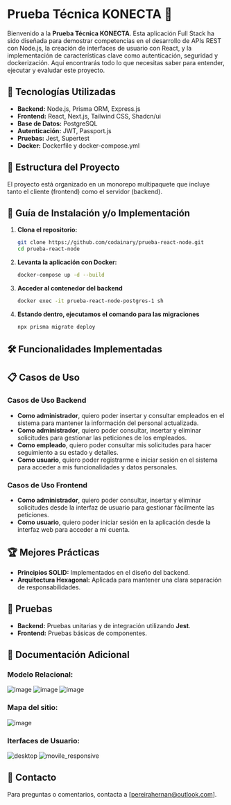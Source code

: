 # Prueba Técnica KONECTA 🚀

Bienvenido a la **Prueba Técnica KONECTA**. Esta aplicación Full Stack ha sido diseñada para demostrar competencias en el desarrollo de APIs REST con Node.js, la creación de interfaces de usuario con React, y la implementación de características clave como autenticación, seguridad y dockerización. Aquí encontrarás todo lo que necesitas saber para entender, ejecutar y evaludar este proyecto.


## 🌟 Tecnologías Utilizadas

- **Backend:** Node.js, Prisma ORM, Express.js
- **Frontend:** React, Next.js, Tailwind CSS, Shadcn/ui
- **Base de Datos:** PostgreSQL
- **Autenticación:** JWT, Passport.js
- **Pruebas:** Jest, Supertest
- **Docker:** Dockerfile y docker-compose.yml


## 📂 Estructura del Proyecto

El proyecto está organizado en un monorepo multipaquete que incluye tanto el cliente (frontend) como el servidor (backend).

## 🚀 Guía de Instalación y/o Implementación

1. **Clona el repositorio:**
   ```bash
   git clone https://github.com/codainary/prueba-react-node.git
   cd prueba-react-node
2. **Levanta la aplicación con Docker:**
   ```bash
   docker-compose up -d --build
3. **Acceder al contenedor del backend**
   ```bash
   docker exec -it prueba-react-node-postgres-1 sh
4. **Estando dentro, ejecutamos el comando para las migraciones**
   ```bash
   npx prisma migrate deploy

## 🛠️ Funcionalidades Implementadas

## 📋 Casos de Uso

### Casos de Uso Backend

- **Como administrador**, quiero poder insertar y consultar empleados en el sistema para mantener la información del personal actualizada.
- **Como administrador**, quiero poder consultar, insertar y eliminar solicitudes para gestionar las peticiones de los empleados.
- **Como empleado**, quiero poder consultar mis solicitudes para hacer seguimiento a su estado y detalles.
- **Como usuario**, quiero poder registrarme e iniciar sesión en el sistema para acceder a mis funcionalidades y datos personales.

### Casos de Uso Frontend

- **Como administrador**, quiero poder consultar, insertar y eliminar solicitudes desde la interfaz de usuario para gestionar fácilmente las peticiones.
- **Como usuario**, quiero poder iniciar sesión en la aplicación desde la interfaz web para acceder a mi cuenta.

## 🏆 Mejores Prácticas

* **Principios SOLID:** Implementados en el diseño del backend.
* **Arquitectura Hexagonal:** Aplicada para mantener una clara separación de responsabilidades.

## 🧪 Pruebas

* **Backend:** Pruebas unitarias y de integración utilizando **Jest**.
* **Frontend:** Pruebas básicas de componentes.

## 📜 Documentación Adicional

### **Modelo Relacional:** 

![image](https://github.com/user-attachments/assets/9392e62d-879c-4052-a021-5adb058de3e8)
![image](https://github.com/user-attachments/assets/eb92d2b1-23e3-4132-9ce7-2084c69f7881)
![image](https://github.com/user-attachments/assets/66ebb893-eff8-4f1f-ae55-a1fb0c039ab8)

### **Mapa del sitio:** 
![image](https://github.com/user-attachments/assets/05d44a5e-38b4-4ddd-ad3d-2b2e05a768ea)

### **Iterfaces de Usuario:** 
![desktop](https://github.com/user-attachments/assets/75857a70-0d44-48f1-974a-69b045ba722f)
![movile_responsive](https://github.com/user-attachments/assets/5a625f31-572a-4f8d-8c7b-774d4d7e0e05)



## 📧 Contacto

Para preguntas o comentarios, contacta a [pereirahernan@outlook.com].

